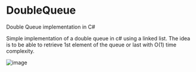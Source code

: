 # DoubleQueue

Double Queue implementation in C#

Simple implementation of a double queue in c# using a linked list. The idea is to be able to retrieve 1st element of the queue or last with O(1) time complexity. 

![image](https://user-images.githubusercontent.com/7347994/185735250-6686b6f5-2337-4a2d-9e47-7738be8d9417.png)
